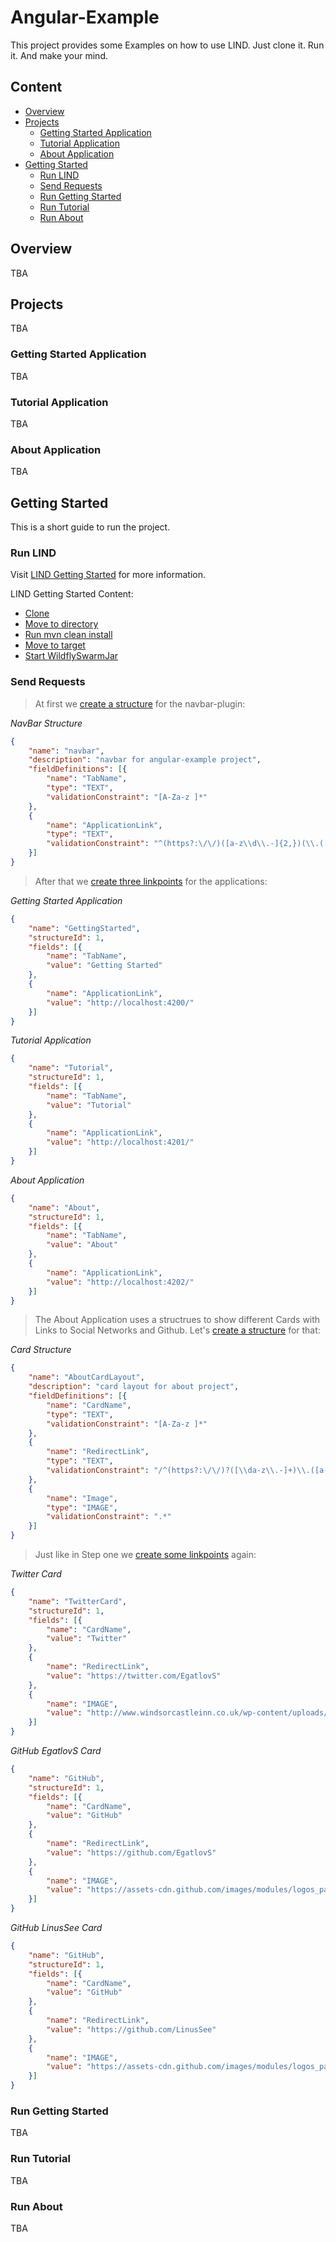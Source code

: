 # Angular-Example

This project provides some Examples on how to use LIND.
Just clone it. Run it. And make your mind.

## Content
- [Overview](https://github.com/EgatlovS/lind/tree/master/angular-example#overview)
- [Projects](https://github.com/EgatlovS/lind/tree/master/angular-example#projects)
	- [Getting Started Application](https://github.com/EgatlovS/lind/tree/master/angular-example#getting-started-application)
	- [Tutorial Application](https://github.com/EgatlovS/lind/tree/master/angular-example#tutorial-application)
	- [About Application](https://github.com/EgatlovS/lind/tree/master/angular-example#about-application)
- [Getting Started](https://github.com/EgatlovS/lind/tree/master/angular-example#getting-started)
    - [Run LIND](https://github.com/EgatlovS/lind/tree/master/angular-example#run-lind)
    - [Send Requests](https://github.com/EgatlovS/lind/tree/master/angular-example#send-requests)
    - [Run Getting Started](https://github.com/EgatlovS/lind/tree/master/angular-example#run-getting-started)
    - [Run Tutorial](https://github.com/EgatlovS/lind/tree/master/angular-example#run-tutorial)
    - [Run About](https://github.com/EgatlovS/lind/tree/master/angular-example#run-about)

## Overview

TBA

## Projects

TBA

### Getting Started Application

TBA

### Tutorial Application

TBA

### About Application

TBA

## Getting Started

This is a short guide to run the project.

### Run LIND

Visit [LIND Getting Started](https://github.com/EgatlovS/lind/tree/master/lind-rs#getting-started) for more information.

LIND Getting Started Content:
- [Clone](https://github.com/EgatlovS/lind/tree/master/lind-rs#clone)
- [Move to directory](https://github.com/EgatlovS/lind/tree/master/lind-rs#move-to-directory)
- [Run mvn clean install](https://github.com/EgatlovS/lind/tree/master/lind-rs#run-mvn-clean-install)
- [Move to target](https://github.com/EgatlovS/lind/tree/master/lind-rs#move-to-target)
- [Start WildflySwarmJar](https://github.com/EgatlovS/lind/tree/master/lind-rs#start-wildflyswarmjar)

### Send Requests

>At first we [create a structure](https://github.com/EgatlovS/lind/blob/master/lind-rs/v1_resources/structures-api.md#post-structuresstructure) for the navbar-plugin:


_NavBar Structure_

```json
{
	"name": "navbar",
	"description": "navbar for angular-example project",
	"fieldDefinitions": [{
		"name": "TabName",
		"type": "TEXT",
		"validationConstraint": "[A-Za-z ]*"
	},
	{
		"name": "ApplicationLink",
		"type": "TEXT",
		"validationConstraint": "^(https?:\/\/)([a-z\\d\\.-]{2,})(\\.([a-z]{2,}))?(:\\d{2,4})?\/?"
	}]
}
```

> After that we [create three linkpoints](https://github.com/EgatlovS/lind/blob/master/lind-rs/v1_resources/linkpoints-api.md#post-linkpointslinkpoint) for the applications:


_Getting Started Application_

```json
{
	"name": "GettingStarted",
	"structureId": 1,
	"fields": [{
		"name": "TabName",
		"value": "Getting Started"
	},
	{
		"name": "ApplicationLink",
		"value": "http://localhost:4200/"
	}]
}
```


_Tutorial Application_

```json
{
	"name": "Tutorial",
	"structureId": 1,
	"fields": [{
		"name": "TabName",
		"value": "Tutorial"
	},
	{
		"name": "ApplicationLink",
		"value": "http://localhost:4201/"
	}]
}
```


_About Application_

```json
{
	"name": "About",
	"structureId": 1,
	"fields": [{
		"name": "TabName",
		"value": "About"
	},
	{
		"name": "ApplicationLink",
		"value": "http://localhost:4202/"
	}]
}
```

> The About Application uses a structrues to show different Cards with Links
> to Social Networks and Github.
> Let's [create a structure](https://github.com/EgatlovS/lind/blob/master/lind-rs/v1_resources/structures-api.md#post-structuresstructure) for that:


_Card Structure_

```json
{
	"name": "AboutCardLayout",
	"description": "card layout for about project",
	"fieldDefinitions": [{
		"name": "CardName",
		"type": "TEXT",
		"validationConstraint": "[A-Za-z ]*"
	},
	{
		"name": "RedirectLink",
		"type": "TEXT",
		"validationConstraint": "/^(https?:\/\/)?([\\da-z\\.-]+)\\.([a-z\\.]{2,6})([\\/\\w \\.-]*)*\\/?$/"
	},
	{
		"name": "Image",
		"type": "IMAGE",
		"validationConstraint": ".*"
	}]
}
```

> Just like in Step one we [create some linkpoints](https://github.com/EgatlovS/lind/blob/master/lind-rs/v1_resources/linkpoints-api.md#post-linkpointslinkpoint) again:


_Twitter Card_

```json
{
	"name": "TwitterCard",
	"structureId": 1,
	"fields": [{
		"name": "CardName",
		"value": "Twitter"
	},
	{
		"name": "RedirectLink",
		"value": "https://twitter.com/EgatlovS"
	},
	{
		"name": "IMAGE",
		"value": "http://www.windsorcastleinn.co.uk/wp-content/uploads/2015/05/twitter-big.png"
	}]
}
```


_GitHub EgatlovS Card_

```json
{
	"name": "GitHub",
	"structureId": 1,
	"fields": [{
		"name": "CardName",
		"value": "GitHub"
	},
	{
		"name": "RedirectLink",
		"value": "https://github.com/EgatlovS"
	},
	{
		"name": "IMAGE",
		"value": "https://assets-cdn.github.com/images/modules/logos_page/GitHub-Mark.png"
	}]
}
```


_GitHub LinusSee Card_

```json
{
	"name": "GitHub",
	"structureId": 1,
	"fields": [{
		"name": "CardName",
		"value": "GitHub"
	},
	{
		"name": "RedirectLink",
		"value": "https://github.com/LinusSee"
	},
	{
		"name": "IMAGE",
		"value": "https://assets-cdn.github.com/images/modules/logos_page/GitHub-Mark.png"
	}]
}
```

### Run Getting Started

TBA

### Run Tutorial

TBA

### Run About

TBA
